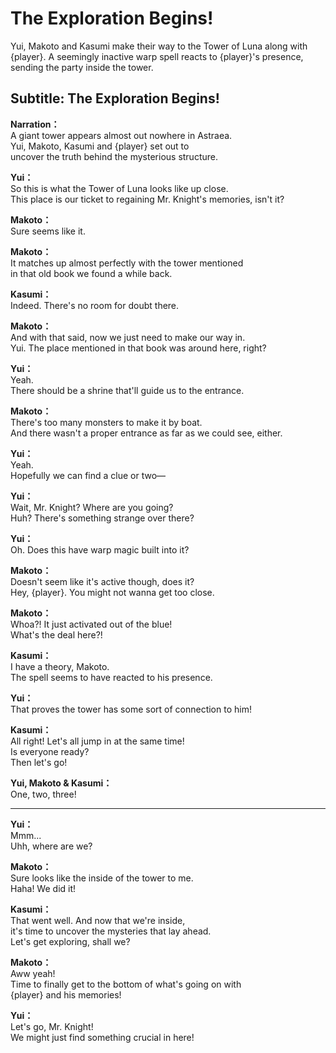 # The Exploration Begins!
Yui, Makoto and Kasumi make their way to the Tower of Luna along with {player}. A seemingly inactive warp spell reacts to {player}'s presence, sending the party inside the tower.
  
## Subtitle: The Exploration Begins!
  
**Narration：**  
A giant tower appears almost out nowhere in Astraea.  
Yui, Makoto, Kasumi and {player} set out to  
uncover the truth behind the mysterious structure.  
  
**Yui：**  
So this is what the Tower of Luna looks like up close.  
This place is our ticket to regaining Mr. Knight's memories, isn't it?  
  
**Makoto：**  
Sure seems like it.  
  
**Makoto：**  
It matches up almost perfectly with the tower mentioned  
in that old book we found a while back.  
  
**Kasumi：**  
Indeed. There's no room for doubt there.  
  
**Makoto：**  
And with that said, now we just need to make our way in.  
Yui. The place mentioned in that book was around here, right?  
  
**Yui：**  
Yeah.  
There should be a shrine that'll guide us to the entrance.  
  
**Makoto：**  
There's too many monsters to make it by boat.  
And there wasn't a proper entrance as far as we could see, either.  
  
**Yui：**  
Yeah.  
Hopefully we can find a clue or two—  
  
**Yui：**  
Wait, Mr. Knight? Where are you going?  
Huh? There's something strange over there?  
  
**Yui：**  
Oh. Does this have warp magic built into it?  
  
**Makoto：**  
Doesn't seem like it's active though, does it?  
Hey, {player}. You might not wanna get too close.  
  
**Makoto：**  
Whoa?! It just activated out of the blue!  
What's the deal here?!  
  
**Kasumi：**  
I have a theory, Makoto.  
The spell seems to have reacted to his presence.  
  
**Yui：**  
That proves the tower has some sort of connection to him!  
  
**Kasumi：**  
All right! Let's all jump in at the same time!  
Is everyone ready?  
Then let's go!  
  
**Yui, Makoto & Kasumi：**  
One, two, three!  
  

---  
  
**Yui：**  
Mmm...  
Uhh, where are we?  
  
**Makoto：**  
Sure looks like the inside of the tower to me.  
Haha! We did it!  
  
**Kasumi：**  
That went well. And now that we're inside,  
it's time to uncover the mysteries that lay ahead.  
Let's get exploring, shall we?  
  
**Makoto：**  
Aww yeah!  
Time to finally get to the bottom of what's going on with  
{player} and his memories!  
  
**Yui：**  
Let's go, Mr. Knight!  
We might just find something crucial in here!  
